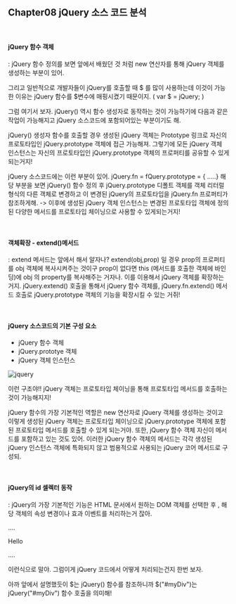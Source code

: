 ## Chapter08 jQuery 소스 코드 분석
<br/>

#### jQuery 함수 객체

: jQuery 함수 정의를 보면 앞에서 배웠던 것 처럼 new 연산자를 통해 jQuery 객체를 생성하는 부분이 있어.
  
  그리고 일반적으로 개발자들이 jQuery를 호출할 때 $ 를 많이 사용하는데 이것이 가능한 이유는 jQuery 함수를 $변수에 매핑시켰기 때문이지. ( var $ = jQuery; )
  
  그럼 여기서 보자. jQuery() 역시 함수 생성자로 동작하는 것이 가능하기에 다음과 같은 작업이 가능해지고 jQuery 소스코드에 포함되어있는 부분이기도 해.
  
  jQuery() 생성자 함수를 호출할 경우 생성된 jQuery 객체는 Prototype 링크로 자신의 프로토타입인 jQuery.prototype 객체에 접근 가능해져. 그렇기에 모든 jQuery 객체 인스턴스는 자신의 프로토타입인 jQuery.prototype 객체의 프로퍼티를 공유할 수 있게 되는거지!
   
  jQuery 소스코드에는 이런 부분이 있어. jQuery.fn = fQuery.prototype = { .....}  해당 부분을 보면 jQuery() 함수 정의 후 jQuery.prototype 디폴트 객체를 객체 리터럴 형식의 다른 객체로 변경하고 이 변경된 jQuery의 프로토타입을 jQuery.fn 프로퍼티가 참조하게해. -> 이후에 생성된 jQuery 객체 인스턴스는 변경된 프로토타입 객체에 정의된 다양한 메서드를 프로토타입 체이닝으로 사용할 수 있게되는거지!
  
  <br/>
  
  
  
  #### 객체확장 - extend()메서드
  
  : extend 메서드는 앞에서 해서 알자나? extend(obj,prop) 일 경우 prop의 프로퍼티를 obj 객체에 복사시켜주는 것이구 prop이 없다면 this (메서드를 호출한 객체에 바인딩)에 obj 의 property를 복사해주는 거자나. 이를 이용해서 jQuery 객체를 확장하는거지. jQuery.extend() 호출을 통해서 jQuery 함수 객체를, jQuery.fn.extend() 메서드 호출로 jQuery.prototype 객체의 기능을 확장시킬 수 있는 거쥐!
  
  <br/>
  
  
  
  #### jQuery 소스코드의 기본 구성 요소
  
  * jQuery 함수 객체
  * jQuery.prototye 객체
  * jQuery 객체 인스턴스
  
![jquery](https://user-images.githubusercontent.com/31160622/101112341-6a95fd00-3620-11eb-8698-b0a165b318e2.png)

 이런 구조야!! jQuery 객체는 프로토타입 체이닝을 통해 프로토타입 메서드를 호출하는 것이 가능해지지!
 
 jQuery 함수의 가장 기본적인 역할은 new 연산자로 jQuery 객체를 생성하는 것이고 이렇게 생성된 jQuery 객체는 프로토타입 체이닝으로 jQuery.prototype 객체에 포함된 프로토타입 메서드를 호출할 수 있게 되는거야. 또한, jQuery 함수 객체 자신이 메서드를 포함하고 있는 것도 있어. 이러한 jQuery 함수 객체의 메서드는 각각 생성된 jQuery 인스턴스 객체에 특화되지 않고 범용적으로 사용되는 jQuery 코어 메서드로 구성되.
 
 <br/>
 
 
 
 #### jQuery의 id 셀렉터 동작
 
 : jQuery의 가장 기본적인 기능은 HTML 문서에서 원하는 DOM 객체를 선택한 후 , 해당 객체의 속성 변경이나 효과 이벤트를 처리하는거 잖아.
 
 ....
 
  <div id="myDiv">Hello<div>
  
  <script>alert($("#myDiv").text())</script>
  
  ....
  
  이런식으로 말야. 그럼이게 jQuery 코드에서 어떻게 처리되는건지 한번 보자.
  
  아까 앞에서 설명했듯이 $는 jQuery() 함수를 참조하니까 $("#myDiv")는 jQuery("#myDiv") 함수 호출을 의미해! 
 
